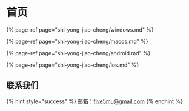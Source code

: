 # 首页

{% page-ref page="shi-yong-jiao-cheng/windows.md" %}

{% page-ref page="shi-yong-jiao-cheng/macos.md" %}

{% page-ref page="shi-yong-jiao-cheng/android.md" %}

{% page-ref page="shi-yong-jiao-cheng/ios.md" %}

## 联系我们  

{% hint style="success" %}
邮箱：[five5mu@gmail.com](mailto:five5mu@gmail.com)​
{% endhint %}


